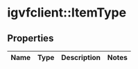 # igvfclient::ItemType


## Properties
Name | Type | Description | Notes
------------ | ------------- | ------------- | -------------


